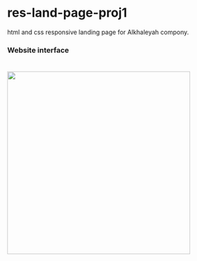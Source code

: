 # res-land-page-proj1
html and css responsive landing page for Alkhaleyah compony.

### Website interface
#  <img width="420" src="images/Screenshot 2024-03-24 002051.png"> 

